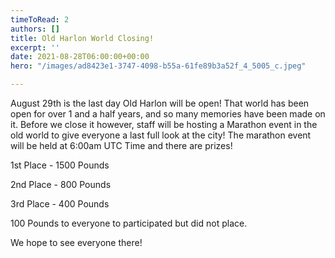 ```yaml
---
timeToRead: 2
authors: []
title: Old Harlon World Closing!
excerpt: ''
date: 2021-08-28T06:00:00+00:00
hero: "/images/ad8423e1-3747-4098-b55a-61fe89b3a52f_4_5005_c.jpeg"

---
```

August 29th is the last day Old Harlon will be open! That world has been open for over 1 and a half years, and so many memories have been made on it. Before we close it however, staff will be hosting a Marathon event in the old world to give everyone a last full look at the city! The marathon event will be held at 6:00am UTC Time and there are prizes!

1st Place - 1500 Pounds 

2nd Place - 800 Pounds

3rd Place - 400 Pounds

100 Pounds to everyone to participated but did not place. 

We hope to see everyone there! 